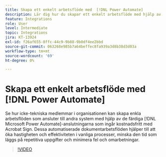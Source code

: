```yaml
---
title: Skapa ett enkelt arbetsflöde med  [!DNL Power Automate]
description: Lär dig hur du skapar ett enkelt arbetsflöde med hjälp av  [!DNL Power Automate] kopplingar
feature: Integrations
role: User
level: Intermediate
topic: Integrations
jira: KT-13924
exl-id: f26af655-8ffc-44c9-9b88-9b0df4ee2bbd
source-git-commit: 063268e985b7a64beffec8fa939a3d8b38d3d03a
workflow-type: tm+mt
source-wordcount: '69'
ht-degree: 0%

---
```


# Skapa ett enkelt arbetsflöde med [!DNL Power Automate]

Se hur icke-tekniska medlemmar i organisationen kan skapa enkla arbetsflöden som ansluter till andra system med hjälp av de färdiga [!DNL Microsoft Power Automate]-anslutningarna som ingår kostnadsfritt med Acrobat Sign. Dessa automatiserade dokumentarbetsflöden hjälper till att öka hastigheten och effektiviteten i vanliga processer, minska den tid som läggs på repetitiva uppgifter och minimera fel och omarbetningar.


>[!VIDEO](https://video.tv.adobe.com/v/3437913?quality=12&learn=on&hidetitle=true&captions=swe)
